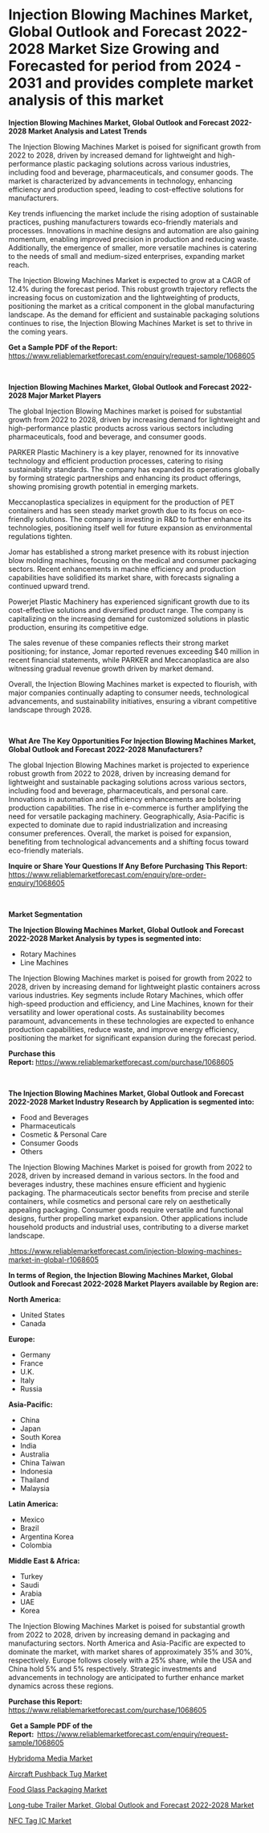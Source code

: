 <p><h1>Injection Blowing Machines Market, Global Outlook and Forecast 2022-2028 Market Size Growing and Forecasted for period from 2024 - 2031 and provides complete market analysis of this market</h1></p><p><strong>Injection Blowing Machines Market, Global Outlook and Forecast 2022-2028 Market Analysis and Latest Trends</strong></p>
<p><p>The Injection Blowing Machines Market is poised for significant growth from 2022 to 2028, driven by increased demand for lightweight and high-performance plastic packaging solutions across various industries, including food and beverage, pharmaceuticals, and consumer goods. The market is characterized by advancements in technology, enhancing efficiency and production speed, leading to cost-effective solutions for manufacturers.</p><p>Key trends influencing the market include the rising adoption of sustainable practices, pushing manufacturers towards eco-friendly materials and processes. Innovations in machine designs and automation are also gaining momentum, enabling improved precision in production and reducing waste. Additionally, the emergence of smaller, more versatile machines is catering to the needs of small and medium-sized enterprises, expanding market reach.</p><p>The Injection Blowing Machines Market is expected to grow at a CAGR of 12.4% during the forecast period. This robust growth trajectory reflects the increasing focus on customization and the lightweighting of products, positioning the market as a critical component in the global manufacturing landscape. As the demand for efficient and sustainable packaging solutions continues to rise, the Injection Blowing Machines Market is set to thrive in the coming years.</p></p>
<p><strong>Get a Sample PDF of the Report:&nbsp;</strong> <a href="https://www.reliablemarketforecast.com/enquiry/request-sample/1068605">https://www.reliablemarketforecast.com/enquiry/request-sample/1068605</a></p>
<p>&nbsp;</p>
<p><strong>Injection Blowing Machines Market, Global Outlook and Forecast 2022-2028 Major Market Players</strong></p>
<p><p>The global Injection Blowing Machines market is poised for substantial growth from 2022 to 2028, driven by increasing demand for lightweight and high-performance plastic products across various sectors including pharmaceuticals, food and beverage, and consumer goods. </p><p>PARKER Plastic Machinery is a key player, renowned for its innovative technology and efficient production processes, catering to rising sustainability standards. The company has expanded its operations globally by forming strategic partnerships and enhancing its product offerings, showing promising growth potential in emerging markets.</p><p>Meccanoplastica specializes in equipment for the production of PET containers and has seen steady market growth due to its focus on eco-friendly solutions. The company is investing in R&D to further enhance its technologies, positioning itself well for future expansion as environmental regulations tighten.</p><p>Jomar has established a strong market presence with its robust injection blow molding machines, focusing on the medical and consumer packaging sectors. Recent enhancements in machine efficiency and production capabilities have solidified its market share, with forecasts signaling a continued upward trend.</p><p>Powerjet Plastic Machinery has experienced significant growth due to its cost-effective solutions and diversified product range. The company is capitalizing on the increasing demand for customized solutions in plastic production, ensuring its competitive edge.</p><p>The sales revenue of these companies reflects their strong market positioning; for instance, Jomar reported revenues exceeding $40 million in recent financial statements, while PARKER and Meccanoplastica are also witnessing gradual revenue growth driven by market demand.</p><p>Overall, the Injection Blowing Machines market is expected to flourish, with major companies continually adapting to consumer needs, technological advancements, and sustainability initiatives, ensuring a vibrant competitive landscape through 2028.</p></p>
<p>&nbsp;</p>
<p><strong>What Are The Key Opportunities For Injection Blowing Machines Market, Global Outlook and Forecast 2022-2028 Manufacturers?</strong></p>
<p><p>The global Injection Blowing Machines market is projected to experience robust growth from 2022 to 2028, driven by increasing demand for lightweight and sustainable packaging solutions across various sectors, including food and beverage, pharmaceuticals, and personal care. Innovations in automation and efficiency enhancements are bolstering production capabilities. The rise in e-commerce is further amplifying the need for versatile packaging machinery. Geographically, Asia-Pacific is expected to dominate due to rapid industrialization and increasing consumer preferences. Overall, the market is poised for expansion, benefiting from technological advancements and a shifting focus toward eco-friendly materials.</p></p>
<p><strong>Inquire or Share Your Questions If Any Before Purchasing This Report:</strong> <a href="https://www.reliablemarketforecast.com/enquiry/pre-order-enquiry/1068605">https://www.reliablemarketforecast.com/enquiry/pre-order-enquiry/1068605</a></p>
<p>&nbsp;</p>
<p><strong>Market Segmentation</strong></p>
<p><strong>The Injection Blowing Machines Market, Global Outlook and Forecast 2022-2028 Market Analysis by types is segmented into:</strong></p>
<p><ul><li>Rotary Machines</li><li>Line Machines</li></ul></p>
<p><p>The Injection Blowing Machines market is poised for growth from 2022 to 2028, driven by increasing demand for lightweight plastic containers across various industries. Key segments include Rotary Machines, which offer high-speed production and efficiency, and Line Machines, known for their versatility and lower operational costs. As sustainability becomes paramount, advancements in these technologies are expected to enhance production capabilities, reduce waste, and improve energy efficiency, positioning the market for significant expansion during the forecast period.</p></p>
<p><strong>Purchase this Report:&nbsp;</strong><a href="https://www.reliablemarketforecast.com/purchase/1068605">https://www.reliablemarketforecast.com/purchase/1068605</a></p>
<p>&nbsp;</p>
<p><strong>The Injection Blowing Machines Market, Global Outlook and Forecast 2022-2028 Market Industry Research by Application is segmented into:</strong></p>
<p><ul><li>Food and Beverages</li><li>Pharmaceuticals</li><li>Cosmetic & Personal Care</li><li>Consumer Goods</li><li>Others</li></ul></p>
<p><p>The Injection Blowing Machines Market is poised for growth from 2022 to 2028, driven by increased demand in various sectors. In the food and beverages industry, these machines ensure efficient and hygienic packaging. The pharmaceuticals sector benefits from precise and sterile containers, while cosmetics and personal care rely on aesthetically appealing packaging. Consumer goods require versatile and functional designs, further propelling market expansion. Other applications include household products and industrial uses, contributing to a diverse market landscape.</p></p>
<p><a href="https://www.reliablemarketforecast.com/injection-blowing-machines-market-in-global-r1068605">&nbsp;https://www.reliablemarketforecast.com/injection-blowing-machines-market-in-global-r1068605</a></p>
<p><strong>In terms of Region, the Injection Blowing Machines Market, Global Outlook and Forecast 2022-2028 Market Players available by Region are:</strong></p>
<p>
    <p> <strong> North America: </strong>
        <ul>
            <li>United States</li>
            <li>Canada</li>
        </ul>
        </p> 
    <p> <strong> Europe: </strong>
        <ul>
            <li>Germany</li>
            <li>France</li>
            <li>U.K.</li>
            <li>Italy</li>
            <li>Russia</li>
        </ul>
        </p> 
    <p> <strong> Asia-Pacific: </strong>
        <ul>
            <li>China</li>
            <li>Japan</li>
            <li>South Korea</li>
            <li>India</li>
            <li>Australia</li>
            <li>China Taiwan</li>
            <li>Indonesia</li>
            <li>Thailand</li>
            <li>Malaysia</li>
        </ul>
        </p> 
    <p> <strong> Latin America: </strong>
        <ul>
            <li>Mexico</li>
            <li>Brazil</li>
            <li>Argentina Korea</li>
            <li>Colombia</li>
        </ul>
        </p> 
    <p> <strong> Middle East & Africa: </strong>
        <ul>
            <li>Turkey</li>
            <li>Saudi</li>
            <li>Arabia</li>
            <li>UAE</li>
            <li>Korea</li>
        </ul>
    </p>
    </p>
<p><p>The Injection Blowing Machines Market is poised for substantial growth from 2022 to 2028, driven by increasing demand in packaging and manufacturing sectors. North America and Asia-Pacific are expected to dominate the market, with market shares of approximately 35% and 30%, respectively. Europe follows closely with a 25% share, while the USA and China hold 5% and 5% respectively. Strategic investments and advancements in technology are anticipated to further enhance market dynamics across these regions.</p></p>
<p><strong>Purchase this Report: </strong><a href="https://www.reliablemarketforecast.com/purchase/1068605">https://www.reliablemarketforecast.com/purchase/1068605</a></p>
<p>&nbsp;<strong>Get a Sample PDF of the Report:&nbsp;&nbsp;</strong><a href="https://www.reliablemarketforecast.com/enquiry/request-sample/1068605">https://www.reliablemarketforecast.com/enquiry/request-sample/1068605</a></p>
<p><strong></strong></p>
<p><p><a href="https://issuu.com/reportprime-2/docs/hybridoma-media-market-size-2030.pp_eacd3b4ea8c511">Hybridoma Media Market</a></p><p><a href="https://medium.com/@denisolden565/in-the-aircraft-pushback-tug-market-the-main-focus-is-on-keeping-costs-low-and-getting-the-most-803e3e96df21">Aircraft Pushback Tug Market</a></p><p><a href="https://issuu.com/reportprime-2/docs/food-glass-packaging-market-size-20_041d8602ef078d">Food Glass Packaging Market</a></p><p><a href="https://github.com/CliffMedina6/Market-Research-Report-List-6/blob/main/long-tube-trailer-market-global-outlook-and-forecast-2022-2028-market.md">Long-tube Trailer Market, Global Outlook and Forecast 2022-2028 Market</a></p><p><a href="https://medium.com/@kimberly.nolan7564/the-global-nfc-tag-ic-market-is-projected-to-experience-an-annual-growth-rate-of-9-9-95e94e563e30?postPublishedType=initial">NFC Tag IC Market</a></p></p>